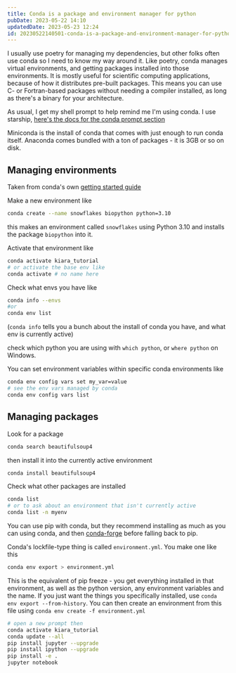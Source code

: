 ```yaml
---
title: Conda is a package and environment manager for python
pubDate: 2023-05-22 14:10
updatedDate: 2023-05-23 12:24
id: 20230522140501-conda-is-a-package-and-environment-manager-for-python
---
```


I usually use poetry for managing my dependencies, but other folks often use conda so I need to know my way around it. Like poetry, conda manages virtual environments, and getting packages installed into those environments. It is mostly useful for scientific computing applications, because of how it distributes pre-built packages. This means you can use C- or Fortran-based packages without needing a compiler installed, as long as there's a binary for your architecture. 

As usual, I get my shell prompt to help remind me I'm using conda. I use starship, [here's the docs for the conda prompt section](https://starship.rs/config/#conda)

Miniconda is the install of conda that comes with just enough to run conda itself. Anaconda comes bundled with a ton of packages - it is 3GB or so on disk.
## Managing environments

Taken from conda's own [getting started guide](https://conda.io/projects/conda/en/latest/user-guide/getting-started.html)

Make a new environment like

```sh
conda create --name snowflakes biopython python=3.10
```

this makes an environment called `snowflakes` using Python 3.10 and installs the package `biopython` into it.

Activate that environment like

```sh
conda activate kiara_tutorial
# or activate the base env like
conda activate # no name here
```

Check what envs you have like
```sh
conda info --envs
#or
conda env list
```

(`conda info` tells you a bunch about the install of conda you have, and what env is currently active)

check which python you are using with `which python`, or `where python` on Windows.

You can set environment variables within specific conda environments like
```sh
conda env config vars set my_var=value
# see the env vars managed by conda
conda env config vars list
```

## Managing packages

Look for a package
```sh
conda search beautifulsoup4
```

then install it into the currently active environment
```sh
conda install beautifulsoup4
```

Check what other packages are installed
```sh
conda list
# or to ask about an environment that isn't currently active
conda list -n myenv
```

You can use pip with conda, but they recommend installing as much as you can using conda, and then [conda-forge](https://conda-forge.org/) before falling back to pip. 

Conda's lockfile-type thing is called `environment.yml`. You make one like this
```sh
conda env export > environment.yml
```
This is the equivalent of pip freeze - you get everything installed in that environment, as well as the python version, any environment variables and the name. If you just want the things you specifically installed, use `conda env export --from-history`. You can then create an environment from this file using `conda env create -f environment.yml`



```sh
# open a new prompt then
conda activate kiara_tutorial
conda update --all
pip install jupyter --upgrade
pip install ipython --upgrade
pip install -e .
jupyter notebook
```